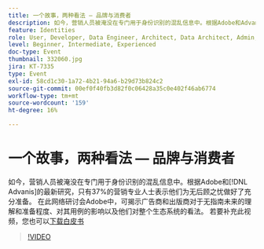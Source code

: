 ```yaml
---
title: 一个故事，两种看法 — 品牌与消费者
description: 如今，营销人员被淹没在专门用于身份识别的混乱信息中。根据Adobe和Advanis的最新研究，只有37%的营销专业人士表示，他们为没有好处的未来做好了充分准备。 在此网络研讨会Adobe中，可揭示广告商和出版商对于无指南未来的理解和准备程度、对其用例的影响以及他们对整个生态系统的看法。
feature: Identities
role: User, Developer, Data Engineer, Architect, Data Architect, Admin, Leader
level: Beginner, Intermediate, Experienced
doc-type: Event
thumbnail: 332060.jpg
jira: KT-7335
type: Event
exl-id: 58cd1c30-1a72-4b21-94a6-b29d73b824c2
source-git-commit: 00ef0f40fb3d82f0c06428a35c0e402f46ab6774
workflow-type: tm+mt
source-wordcount: '159'
ht-degree: 16%

---
```


# 一个故事，两种看法 — 品牌与消费者

如今，营销人员被淹没在专门用于身份识别的混乱信息中。根据Adobe和[!DNL Advanis]的最新研究，只有37%的营销专业人士表示他们为无后顾之忧做好了充分准备。 在此网络研讨会Adobe中，可揭示广告商和出版商对于无指南未来的理解和准备程度、对其用例的影响以及他们对整个生态系统的看法。 若要补充此视频，您也可以[下载白皮书](assets/whitepaper-a-tale-of-two-perceptions.pdf)

>[!VIDEO](https://video.tv.adobe.com/v/332060/?learn=on)

